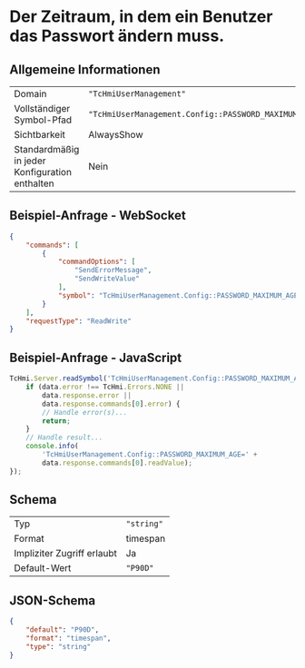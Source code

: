 # Der Zeitraum, in dem ein Benutzer das Passwort ändern muss.

## Allgemeine Informationen

|  |  |
| - | - |
| Domain | `"TcHmiUserManagement"` |
| Vollständiger Symbol-Pfad | `"TcHmiUserManagement.Config::PASSWORD_MAXIMUM_AGE"` |
| Sichtbarkeit | AlwaysShow |
| Standardmäßig in jeder Konfiguration enthalten | Nein |

## Beispiel-Anfrage - WebSocket

```json
{
    "commands": [
        {
            "commandOptions": [
                "SendErrorMessage",
                "SendWriteValue"
            ],
            "symbol": "TcHmiUserManagement.Config::PASSWORD_MAXIMUM_AGE"
        }
    ],
    "requestType": "ReadWrite"
}
```

## Beispiel-Anfrage - JavaScript

```javascript
TcHmi.Server.readSymbol('TcHmiUserManagement.Config::PASSWORD_MAXIMUM_AGE', data => {
    if (data.error !== TcHmi.Errors.NONE ||
        data.response.error ||
        data.response.commands[0].error) {
        // Handle error(s)...
        return;
    }
    // Handle result...
    console.info(
        'TcHmiUserManagement.Config::PASSWORD_MAXIMUM_AGE=' +
        data.response.commands[0].readValue);
});
```

## Schema

|  |  |
| - | - |
| Typ | `"string"` |
| Format | timespan |
| Impliziter Zugriff erlaubt | Ja |
| Default-Wert | `"P90D"` |

## JSON-Schema

```json
{
    "default": "P90D",
    "format": "timespan",
    "type": "string"
}
```
